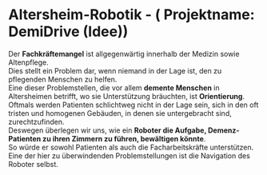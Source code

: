 # Altersheim-Robotik - ( Projektname: DemiDrive (Idee))

Der <strong>Fachkräftemangel</strong> ist allgegenwärtig innerhalb der Medizin sowie Altenpflege.  
 Dies stellt ein Problem dar, wenn niemand in der Lage ist, den zu pflegenden Menschen zu helfen.  
  Eine dieser Problemstellen, die vor allem <strong>demente Menschen</strong> in Altersheimen betrifft, wo sie Unterstützung bräuchten, ist <strong>Orientierung</strong>.  
   Oftmals werden Patienten schlichtweg nicht in der Lage sein, sich in den oft tristen und homogenen Gebäuden, in denen sie untergebracht sind, zurechtzufinden.  
    Deswegen überlegen wir uns, wie ein <strong>Roboter die Aufgabe, Demenz-Patienten zu ihren Zimmern zu führen, bewältigen könnte</strong>.  
     So würde er sowohl Patienten als auch die Facharbeitskräfte unterstützen.  
     Eine der hier zu überwindenden Problemstellungen ist die Navigation des Roboter selbst.
  
